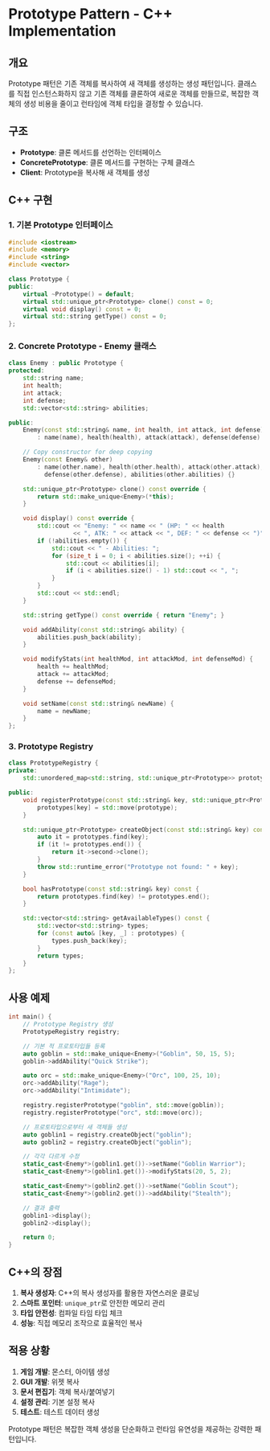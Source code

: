# Prototype Pattern - C++ Implementation

## 개요

Prototype 패턴은 기존 객체를 복사하여 새 객체를 생성하는 생성 패턴입니다. 클래스를 직접 인스턴스화하지 않고 기존 객체를 클론하여 새로운 객체를 만들므로, 복잡한 객체의 생성 비용을 줄이고 런타임에 객체 타입을 결정할 수 있습니다.

## 구조

- **Prototype**: 클론 메서드를 선언하는 인터페이스
- **ConcretePrototype**: 클론 메서드를 구현하는 구체 클래스
- **Client**: Prototype을 복사해 새 객체를 생성

## C++ 구현

### 1. 기본 Prototype 인터페이스

```cpp
#include <iostream>
#include <memory>
#include <string>
#include <vector>

class Prototype {
public:
    virtual ~Prototype() = default;
    virtual std::unique_ptr<Prototype> clone() const = 0;
    virtual void display() const = 0;
    virtual std::string getType() const = 0;
};
```

### 2. Concrete Prototype - Enemy 클래스

```cpp
class Enemy : public Prototype {
protected:
    std::string name;
    int health;
    int attack;
    int defense;
    std::vector<std::string> abilities;

public:
    Enemy(const std::string& name, int health, int attack, int defense)
        : name(name), health(health), attack(attack), defense(defense) {}

    // Copy constructor for deep copying
    Enemy(const Enemy& other)
        : name(other.name), health(other.health), attack(other.attack),
          defense(other.defense), abilities(other.abilities) {}

    std::unique_ptr<Prototype> clone() const override {
        return std::make_unique<Enemy>(*this);
    }

    void display() const override {
        std::cout << "Enemy: " << name << " (HP: " << health
                  << ", ATK: " << attack << ", DEF: " << defense << ")";
        if (!abilities.empty()) {
            std::cout << " - Abilities: ";
            for (size_t i = 0; i < abilities.size(); ++i) {
                std::cout << abilities[i];
                if (i < abilities.size() - 1) std::cout << ", ";
            }
        }
        std::cout << std::endl;
    }

    std::string getType() const override { return "Enemy"; }

    void addAbility(const std::string& ability) {
        abilities.push_back(ability);
    }

    void modifyStats(int healthMod, int attackMod, int defenseMod) {
        health += healthMod;
        attack += attackMod;
        defense += defenseMod;
    }

    void setName(const std::string& newName) {
        name = newName;
    }
};
```

### 3. Prototype Registry

```cpp
class PrototypeRegistry {
private:
    std::unordered_map<std::string, std::unique_ptr<Prototype>> prototypes;

public:
    void registerPrototype(const std::string& key, std::unique_ptr<Prototype> prototype) {
        prototypes[key] = std::move(prototype);
    }

    std::unique_ptr<Prototype> createObject(const std::string& key) const {
        auto it = prototypes.find(key);
        if (it != prototypes.end()) {
            return it->second->clone();
        }
        throw std::runtime_error("Prototype not found: " + key);
    }

    bool hasPrototype(const std::string& key) const {
        return prototypes.find(key) != prototypes.end();
    }

    std::vector<std::string> getAvailableTypes() const {
        std::vector<std::string> types;
        for (const auto& [key, _] : prototypes) {
            types.push_back(key);
        }
        return types;
    }
};
```

## 사용 예제

```cpp
int main() {
    // Prototype Registry 생성
    PrototypeRegistry registry;

    // 기본 적 프로토타입들 등록
    auto goblin = std::make_unique<Enemy>("Goblin", 50, 15, 5);
    goblin->addAbility("Quick Strike");

    auto orc = std::make_unique<Enemy>("Orc", 100, 25, 10);
    orc->addAbility("Rage");
    orc->addAbility("Intimidate");

    registry.registerPrototype("goblin", std::move(goblin));
    registry.registerPrototype("orc", std::move(orc));

    // 프로토타입으로부터 새 객체들 생성
    auto goblin1 = registry.createObject("goblin");
    auto goblin2 = registry.createObject("goblin");

    // 각각 다르게 수정
    static_cast<Enemy*>(goblin1.get())->setName("Goblin Warrior");
    static_cast<Enemy*>(goblin1.get())->modifyStats(20, 5, 2);

    static_cast<Enemy*>(goblin2.get())->setName("Goblin Scout");
    static_cast<Enemy*>(goblin2.get())->addAbility("Stealth");

    // 결과 출력
    goblin1->display();
    goblin2->display();

    return 0;
}
```

## C++의 장점

1. **복사 생성자**: C++의 복사 생성자를 활용한 자연스러운 클로닝
2. **스마트 포인터**: `unique_ptr`로 안전한 메모리 관리
3. **타입 안전성**: 컴파일 타임 타입 체크
4. **성능**: 직접 메모리 조작으로 효율적인 복사

## 적용 상황

1. **게임 개발**: 몬스터, 아이템 생성
2. **GUI 개발**: 위젯 복사
3. **문서 편집기**: 객체 복사/붙여넣기
4. **설정 관리**: 기본 설정 복사
5. **테스트**: 테스트 데이터 생성

Prototype 패턴은 복잡한 객체 생성을 단순화하고 런타임 유연성을 제공하는 강력한 패턴입니다.